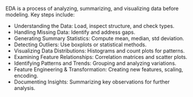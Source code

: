 EDA is a process of analyzing, summarizing, and visualizing data before modeling. 
Key steps include:
- Understanding the Data: Load, inspect structure, and check types.
- Handling Missing Data: Identify and address gaps.
- Generating Summary Statistics: Compute mean, median, std deviation.
- Detecting Outliers: Use boxplots or statistical methods.
- Visualizing Data Distributions: Histograms and count plots for patterns.
- Examining Feature Relationships: Correlation matrices and scatter plots.
- Identifying Patterns and Trends: Grouping and analyzing variations.
- Feature Engineering & Transformation: Creating new features, scaling, encoding.
- Documenting Insights: Summarizing key observations for further analysis.
